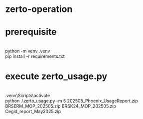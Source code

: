 # zerto-operation
##

# prerequisite
<br>python -m venv .venv
<br>pip install -r requirements.txt

# execute zerto_usage.py
<br>.venv\Scripts\activate
<br>python .\zerto_usage.py -m 5 202505_Phoenix_UsageReport.zip BRSERM_MOP_202505.zip BRSK24_MOP_202505.zip Cegid_report_May2025.zip
